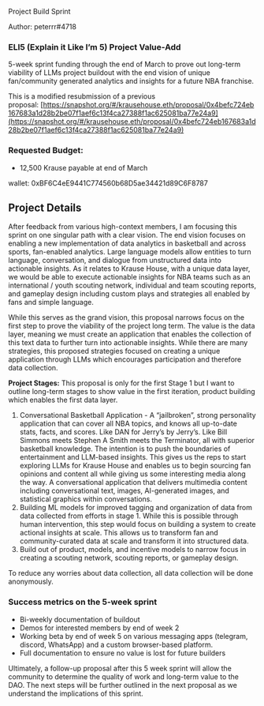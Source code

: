 Project Build Sprint

Author: peterrr#4718

### ELI5 (Explain it Like I’m 5) Project Value-Add

5-week sprint funding through the end of March to prove out long-term viability of LLMs project buildout with the end vision of unique fan/community generated analytics and insights for a future NBA franchise.

This is a modified resubmission of a previous proposal: [https://snapshot.org/#/krausehouse.eth/proposal/0x4befc724eb167683a1d28b2be07f1aef6c13f4ca27388f1ac625081ba77e24a9](https://snapshot.org/#/krausehouse.eth/proposal/0x4befc724eb167683a1d28b2be07f1aef6c13f4ca27388f1ac625081ba77e24a9)

### Requested Budget:

- 12,500 Krause payable at end of March

wallet: 0xBF6C4eE9441C774560b68D5ae34421d89C6F8787

## Project Details

After feedback from various high-context members, I am focusing this sprint on one singular path with a clear vision. The end vision focuses on enabling a new implementation of data analytics in basketball and across sports, fan-enabled analytics. Large language models allow entities to turn language, conversation, and dialogue from unstructured data into actionable insights. As it relates to Krause House, with a unique data layer, we would be able to execute actionable insights for NBA teams such as an international / youth scouting network, individual and team scouting reports, and gameplay design including custom plays and strategies all enabled by fans and simple language.

While this serves as the grand vision, this proposal narrows focus on the first step to prove the viability of the project long term. The value is the data layer, meaning we must create an application that enables the collection of this text data to further turn into actionable insights. While there are many strategies, this proposed strategies focused on creating a unique application through LLMs which encourages participation and therefore data collection.

**Project Stages:** This proposal is only for the first Stage 1 but I want to outline long-term stages to show value in the first iteration, product building which enables the first data layer.

1. Conversational Basketball Application - A “jailbroken”, strong personality application that can cover all NBA topics, and knows all up-to-date stats, facts, and scores. Like DAN for Jerry’s by Jerry’s. Like Bill Simmons meets Stephen A Smith meets the Terminator, all with superior basketball knowledge. The intention is to push the boundaries of entertainment and LLM-based insights. This gives us the reps to start exploring LLMs for Krause House and enables us to begin sourcing fan opinions and content all while giving us some interesting media along the way. A conversational application that delivers multimedia content including conversational text, images, AI-generated images, and statistical graphics within conversations.
2. Building ML models for improved tagging and organization of data from data collected from efforts in stage 1. While this is possible through human intervention, this step would focus on building a system to create actional insights at scale. This allows us to transform fan and community-curated data at scale and transform it into structured data.
3. Build out of product, models, and incentive models to narrow focus in creating a scouting network, scouting reports, or gameplay design.

To reduce any worries about data collection, all data collection will be done anonymously.

### Success metrics **on the 5-week sprint**

- Bi-weekly documentation of buildout
- Demos for interested members by end of week 2
- Working beta by end of week 5 on various messaging apps (telegram, discord, WhatsApp) and a custom browser-based platform.
- Full documentation to ensure no value is lost for future builders

Ultimately, a follow-up proposal after this 5 week sprint will allow the community to determine the quality of work and long-term value to the DAO. The next steps will be further outlined in the next proposal as we understand the implications of this sprint.